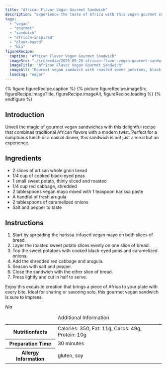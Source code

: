 ```yaml
---
title: "African Flavor Vegan Gourmet Sandwich"
description: "Experience the taste of Africa with this vegan gourmet sandwich recipe, blending sweet potatoes, black-eyed peas, and spicy harissa for a truly unique meal."
tags:
  - "vegan"
  - "gourmet"
  - "sandwich"
  - "african-inspired"
  - "plant-based"
  - "Nia"
figureRecipe: 
  caption: "African Flavor Vegan Gourmet Sandwich"
  imageSrc: "./src/media/2025-05-28-african-flavor-vegan-gourmet-sandwich-9640.png"
  imageTitle: "African Flavor Vegan Gourmet Sandwich"
  imageAlt: "Gourmet vegan sandwich with roasted sweet potatoes, black-eyed peas, caramelized onions, red cabbage, and arugula on whole grain bread, served on a minimalist table."
  loading: "eager"
---
```


{% figure figureRecipe.caption %}
{% picture figureRecipe.imageSrc, figureRecipe.imageTitle, figureRecipe.imageAlt, figureRecipe.loading %}
{% endfigure %}

## Introduction

Unveil the magic of gourmet vegan sandwiches with this delightful recipe that combines traditional African flavors with a modern twist. Perfect for a sumptuous lunch or a casual dinner, this sandwich is not just a meal but an experience.

## Ingredients

- 2 slices of artisan whole grain bread
- 1/4 cup of cooked black-eyed peas
- 1 small sweet potato, thinly sliced and roasted
- 1/4 cup red cabbage, shredded
- 2 tablespoons vegan mayo mixed with 1 teaspoon harissa paste
- A handful of fresh arugula
- 2 tablespoons of caramelized onions
- Salt and pepper to taste

## Instructions

1. Start by spreading the harissa-infused vegan mayo on both slices of bread.
2. Layer the roasted sweet potato slices evenly on one slice of bread.
3. Top the sweet potatoes with cooked black-eyed peas and caramelized onions.
4. Add the shredded red cabbage and arugula.
5. Season with salt and pepper.
6. Close the sandwich with the other slice of bread.
7. Press lightly and cut in half to serve.

Enjoy this exquisite creation that brings a piece of Africa to your plate with every bite. Ideal for sharing or savoring solo, this gourmet vegan sandwich is sure to impress.

*Nia*

<table><caption class='sr-only'>Additional Information</caption><tr><th>Nutritionfacts</th><td>Calories: 350, Fat: 11g, Carbs: 49g, Protein: 10g&nbsp;</td></tr><tr><th>Preparation Time</th><td>30 minutes&nbsp;</td></tr><tr><th>Allergy Information</th><td>gluten, soy&nbsp;</td></tr></table>

